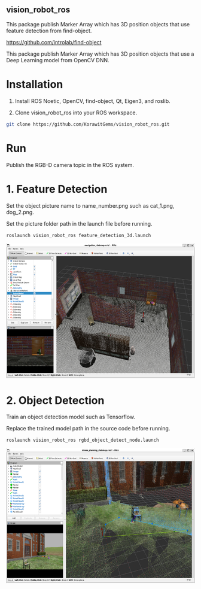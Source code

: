 ## vision_robot_ros

This package publish Marker Array which has 3D position objects that use feature detection from find-object.

https://github.com/introlab/find-object

This package publish Marker Array which has 3D position objects that use a Deep Learning model from OpenCV DNN.

# Installation

1. Install ROS Noetic, OpenCV, find-object, Qt, Eigen3, and roslib.

2. Clone vision_robot_ros into your ROS workspace.

```bash
git clone https://github.com/KorawitGems/vision_robot_ros.git
```

# Run

Publish the RGB-D camera topic in the ROS system.

# 1. Feature Detection

Set the object picture name to name_number.png such as cat_1.png, dog_2.png.

Set the picture folder path in the launch file before running.

```bash
roslaunch vision_robot_ros feature_detection_3d.launch
```

<p align="center">
  <img src="image/feature_detect.png" width="640" height="360"/>
</p>

# 2. Object Detection

Train an object detection model such as Tensorflow.

Replace the trained model path in the source code before running.

```bash
roslaunch vision_robot_ros rgbd_object_detect_node.launch
```

<p align="center">
  <img src="image/object_detect.png" width="640" height="360"/>
</p>
